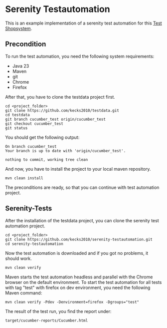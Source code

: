 # Serenity Testautomation

This is an example implementation of a serenity test automation for this [Test Shopsystem](https://www.askomdch.com).

## Precondition
To run the test automation, you need the following system requirements:

* Java 23
* Maven
* git
* Chrome
* Firefox

After that, you have to clone the testdata project first.

    cd <project_folder>
    git clone https://github.com/kecks2010/testdata.git
    cd testdata
    git branch cucumber_test origin/cucumber_test
    git checkout cucumber_test
    git status

You should get the following output:

    On branch cucumber_test
    Your branch is up to date with 'origin/cucumber_test'.

    nothing to commit, working tree clean
    
And now, you have to install the project to your local maven repository.

    mvn clean install

The preconditions are ready, so that you can continue with test automation project.

## Serenity-Tests
After the installation of the testdata project, you can clone the serenity test automation project.

    cd <project_folder>
    git clone https://github.com/kecks2010/serenity-testautomation.git
    cd serenity-testautomation

Now the test automation is downloaded and if you got no problems, it should work.

    mvn clean verify

Maven starts the test automation headless and parallel with the Chrome browser on the default environment. To start the
test automation for all tests with tag "test" with firefox on dev environment, you need the following Maven command:

    mvn clean verify -Pdev -Denvironment=firefox -Dgroups="test"

The result of the test run, you find the report under:

    target/cucumber-reports/Cucumber.html
